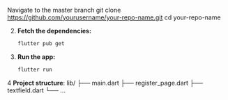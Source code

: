 Navigate to the master branch
git clone https://github.com/yourusername/your-repo-name.git
cd your-repo-name

2. **Fetch the dependencies:**
    ```bash
    flutter pub get
    ```

3. **Run the app:**
    ```bash
    flutter run
    ```

4  **Project structure**:
  lib/
├── main.dart
├── register_page.dart
├── textfield.dart
└── ...

      
